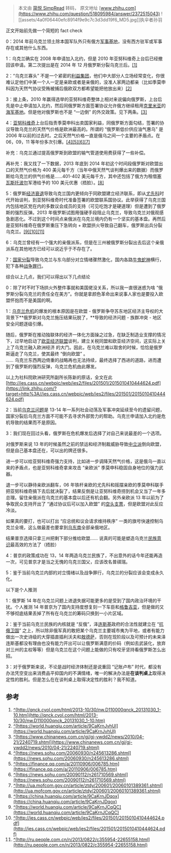 > 本文由 [简悦 SimpRead](http://ksria.com/simpread/) 转码， 原文地址 [www.zhihu.com](https://www.zhihu.com/question/518095984/answer/2372515043) ![[assets/4a0f06440efc8914f9e9c7c3d3dd19f6_MD5.jpg]]执伞者孙羽​

正文开始前先做一个简短的 fact check

0：2014 年前乌克兰领土除本国军队外只有俄方[军事基地](https://www.zhihu.com/search?q=%E5%86%9B%E4%BA%8B%E5%9F%BA%E5%9C%B0&search_source=Entity&hybrid_search_source=Entity&hybrid_search_extra=%7B%22sourceType%22%3A%22answer%22%2C%22sourceId%22%3A2372515043%7D)，没有西方驻军或军事存在或其他什么东西。

1：乌克兰确实在 2008 年申请加入北约，但是 2010 年亚努科维奇上台后已经撤回该申请。第二次提出是在 2014 年 12 月俄罗斯分裂乌克兰后。[[1]](#ref_1)

2：“乌克兰寡头” 不是一个紧密的[利益集团](https://www.zhihu.com/search?q=%E5%88%A9%E7%9B%8A%E9%9B%86%E5%9B%A2&search_source=Entity&hybrid_search_source=Entity&hybrid_search_extra=%7B%22sourceType%22%3A%22answer%22%2C%22sourceId%22%3A2372515043%7D)，他们中大部分人立场经常变化，你很难认定他们中某一个人一定是亲欧或者是亲俄的，没准人家两边都亲（比如季莫申科因为天然气协议受贿被捕后俄欧双方都希望能把他放出来）[[2]](#ref_2)

3：接上条，2010 年赢得选举的亚努科维奇整体上相对来说偏向俄罗斯，上台后先是中止申请加入北约，然后同俄罗斯方面签署协议允许俄方继续租用[克里米亚](https://www.zhihu.com/search?q=%E5%85%8B%E9%87%8C%E7%B1%B3%E4%BA%9A&search_source=Entity&hybrid_search_source=Entity&hybrid_search_extra=%7B%22sourceType%22%3A%22answer%22%2C%22sourceId%22%3A2372515043%7D)的[海军基地](https://www.zhihu.com/search?q=%E6%B5%B7%E5%86%9B%E5%9F%BA%E5%9C%B0&search_source=Entity&hybrid_search_source=Entity&hybrid_search_extra=%7B%22sourceType%22%3A%22answer%22%2C%22sourceId%22%3A2372515043%7D)。但是他对俄罗斯也不是 “一边倒” 的外交政策。见下两条。[[3]](#ref_3)

4：[亚努科维奇](https://www.zhihu.com/search?q=%E4%BA%9A%E5%8A%AA%E7%A7%91%E7%BB%B4%E5%A5%87&search_source=Entity&hybrid_search_source=Entity&hybrid_search_extra=%7B%22sourceType%22%3A%22answer%22%2C%22sourceId%22%3A2372515043%7D)上台后指责季莫申科出卖国家利益，同俄罗斯方面勾结，签署的协议导致乌克兰的天然气价格是欧洲最高的。所谓的 “俄罗斯低价供应油气惠乌” 是 2006 年以前的过去时。之后天然气价格一直是俄乌之间一个主要的矛盾点。在 06，09，11 等年份多次引爆。[[4]](#ref_4)[[5]](#ref_5)[[6]](#ref_6)[[7]](#ref_7)

补充：乌克兰通过提高俄罗斯到欧盟的输气管道使用费获得了一些补偿。

再补充：我又找了一下数据，2013 年底到 2014 年初这个时间段俄罗斯对欧盟出口的天然气价格为 400 美元每千方（当年中俄天然气谈判爆出来的数据）而俄罗斯给乌克兰的供气价格是……401-402 美元每千方，其中还包括了俄方为租借[塞瓦斯托波尔](https://www.zhihu.com/search?q=%E5%A1%9E%E7%93%A6%E6%96%AF%E6%89%98%E6%B3%A2%E5%B0%94&search_source=Entity&hybrid_search_source=Entity&hybrid_search_extra=%7B%22sourceType%22%3A%22answer%22%2C%22sourceId%22%3A2372515043%7D)军港给予的 100 美元优惠（捂脸）。[[8]](#ref_8)

5：俄罗斯[经济衰退](https://www.zhihu.com/search?q=%E7%BB%8F%E6%B5%8E%E8%A1%B0%E9%80%80&search_source=Entity&hybrid_search_source=Entity&hybrid_search_extra=%7B%22sourceType%22%3A%22answer%22%2C%22sourceId%22%3A2372515043%7D)导致乌克兰国内更倾向于同欧盟建立经济联系，即从[尤先科](https://www.zhihu.com/search?q=%E5%B0%A4%E5%85%88%E7%A7%91&search_source=Entity&hybrid_search_source=Entity&hybrid_search_extra=%7B%22sourceType%22%3A%22answer%22%2C%22sourceId%22%3A2372515043%7D)时代开始谈判，到亚努科维奇时代准备签署的欧盟联系国协议。此举获得了乌克兰国内包括地区党在内的多数议会成员的支持（可见吃饱才是硬道理）但是遭到了俄罗斯的强烈反弹。2013 年俄罗斯试图用强硬手段阻止乌克兰，导致乌克兰对俄观感急剧恶化。不过到这个时间点亲俄派在乌克兰境内仍有一个坚实的基本盘。再然后是亚努科维奇在俄罗斯重压下急转向 + 欧盟拱火导致自己翻车，俄罗斯出兵分裂乌克兰。[[9]](#ref_9)[[10]](#ref_10)[[11]](#ref_11)

6：乌克兰曾经有一个强大的亲俄派系，但是在三州被俄罗斯分裂出去后这个亲俄派系在其他地方已经可以说近乎于不存在了。

7：[国家分裂](https://www.zhihu.com/search?q=%E5%9B%BD%E5%AE%B6%E5%88%86%E8%A3%82&search_source=Entity&hybrid_search_source=Entity&hybrid_search_extra=%7B%22sourceType%22%3A%22answer%22%2C%22sourceId%22%3A2372515043%7D)导致乌克兰与东乌部分对立情绪骤然激化，国内各路[牛鬼蛇神](https://www.zhihu.com/search?q=%E7%89%9B%E9%AC%BC%E8%9B%87%E7%A5%9E&search_source=Entity&hybrid_search_source=Entity&hybrid_search_extra=%7B%22sourceType%22%3A%22answer%22%2C%22sourceId%22%3A2372515043%7D)横行，犯下各种[战争罪行](https://www.zhihu.com/search?q=%E6%88%98%E4%BA%89%E7%BD%AA%E8%A1%8C&search_source=Entity&hybrid_search_source=Entity&hybrid_search_extra=%7B%22sourceType%22%3A%22answer%22%2C%22sourceId%22%3A2372515043%7D)。

综合以上几点，我们可以得出以下几点结论

0：除了时不时下场拱火外整件事就和美国佬没关系，所以我一直很迷惑为啥 “俄罗斯分裂乌克兰的责任全在美方”。你就是拿颜色革命出来说事人家也是要投入欧盟怀抱而不是美国的啊。

1：[乌克兰危机](https://www.zhihu.com/search?q=%E4%B9%8C%E5%85%8B%E5%85%B0%E5%8D%B1%E6%9C%BA&search_source=Entity&hybrid_search_source=Entity&hybrid_search_extra=%7B%22sourceType%22%3A%22answer%22%2C%22sourceId%22%3A2372515043%7D)的爆发的根本原因是在欧盟 - 俄罗斯争夺苏东地区经济主导权的大背景下**俄罗斯对乌克兰施压结果玩脱了，**导致的经济问题 - 族群冲突 - 地区安全问题逐级引爆。

随后，俄罗斯在推动独联体的经济一体化方面操之过急，在缺乏制造业支撑的情况下，过早地启动了[欧亚经济联盟](https://www.zhihu.com/search?q=%E6%AC%A7%E4%BA%9A%E7%BB%8F%E6%B5%8E%E8%81%94%E7%9B%9F&search_source=Entity&hybrid_search_source=Entity&hybrid_search_extra=%7B%22sourceType%22%3A%22answer%22%2C%22sourceId%22%3A2372515043%7D)谈判，建立关税同盟和欧亚经济空间，这实际上关上了乌克兰融入欧洲经济 的大门。因此，在乌克兰难以取舍的时候，恰恰是俄罗斯逼走了乌克兰，使其最终 “倒向欧盟” 。  
…… 乌克兰东西两边倚重的战略再也无法持续，最终选择了西进的道路，进而遭到了俄罗斯的强烈反弹，乌克兰危机由此爆发。

以上为社科院欧洲研究所副所长陈新的原话，全文在此 [http://ies.cass.cn/webpic/web/ies2/files/201501/2015010410444624.pdf](https://link.zhihu.com/?target=http%3A//ies.cass.cn/webpic/web/ies2/files/201501/2015010410444624.pdf)

2：当前[乌克兰问题](https://www.zhihu.com/search?q=%E4%B9%8C%E5%85%8B%E5%85%B0%E9%97%AE%E9%A2%98&search_source=Entity&hybrid_search_source=Entity&hybrid_search_extra=%7B%22sourceType%22%3A%22answer%22%2C%22sourceId%22%3A2372515043%7D)是 13-14 年一系列社会动荡及军事冲突延续至今的遗留问题，国家分裂后乌克兰方面不可能不去寻求外部势力的帮助。乌克兰申请加入北约是危机导致的结果而不是原因。

3：我们现在回过头看，俄罗斯在危机爆发后选择了对自己来说最差的一个选项。

对俄罗斯来说 13 年的时候虽然之前的禁运和经济制裁威胁导致[中立派](https://www.zhihu.com/search?q=%E4%B8%AD%E7%AB%8B%E6%B4%BE&search_source=Entity&hybrid_search_source=Entity&hybrid_search_extra=%7B%22sourceType%22%3A%22answer%22%2C%22sourceId%22%3A2372515043%7D)倒向欧盟，但是自己基本盘还在，可以出的牌还很多。

进一步可以给亚努科维奇强力支持，比如进一步调降天然气价格，这是俄乌一直以来的矛盾点，也是亚努科维奇拿来攻击 “亲欧派” 季莫申科稳固自身地位的强力武器。

退一步可以静待亲欧派翻车，06 年铁杆亲欧的尤先科和摇摆亲欧的季莫申科联手把亚努科维奇搞下去后就决裂了，结果反倒是让亚努科维奇捞到机会又当了一年多总理。留住亲俄派在乌克兰的基本盘以后还有机会翻。另外亲欧派 13 年以前为了争取民众支持开出了 “通过协议后可以加入欧盟” 的[空头支票](https://www.zhihu.com/search?q=%E7%A9%BA%E5%A4%B4%E6%94%AF%E7%A5%A8&search_source=Entity&hybrid_search_source=Entity&hybrid_search_extra=%7B%22sourceType%22%3A%22answer%22%2C%22sourceId%22%3A2372515043%7D)，但是欧盟对此反应冷淡。

如果真的要打，也可以打出 “应总统和议会请求维持秩序” 一类的旗号快速控制乌克兰全境，这么做最差也要拿到[乌东南](https://www.zhihu.com/search?q=%E4%B9%8C%E4%B8%9C%E5%8D%97&search_source=Entity&hybrid_search_source=Entity&hybrid_search_extra=%7B%22sourceType%22%3A%22answer%22%2C%22sourceId%22%3A2372515043%7D)全部亲俄地区。

结果普京选择只拿三州把剩下部分推给欧盟…… 说真的可能是塑造乌克兰[民族意识](https://www.zhihu.com/search?q=%E6%B0%91%E6%97%8F%E6%84%8F%E8%AF%86&search_source=Entity&hybrid_search_source=Entity&hybrid_search_extra=%7B%22sourceType%22%3A%22answer%22%2C%22sourceId%22%3A2372515043%7D)最高效的方法了（捂脸）

4：普京的政策成功在 13，14 年两造乌克兰民族了，不出意外的话今年还能再造一次，可见普京才是当之无愧的乌克兰国父，应该改名普祺瑞。

5：鉴于当前乌克兰内部的对立情绪以及战争罪行，乌克兰的分裂应该会变成永久化。

以下是个人推测

1：俄罗斯 14 年在乌克兰问题上进退失据可能更多的是受到了国内政治环境的干扰。个人推测 14 年普京为了国内支持度想复刻一下车臣和[格鲁吉亚](https://www.zhihu.com/search?q=%E6%A0%BC%E9%B2%81%E5%90%89%E4%BA%9A&search_source=Entity&hybrid_search_source=Entity&hybrid_search_extra=%7B%22sourceType%22%3A%22answer%22%2C%22sourceId%22%3A2372515043%7D)，但是做的又不够彻底结果丢掉了所有在乌克兰的筹码只换到一小片区域。

2：鉴于当前乌克兰民族的内核就是 “反俄”，泽[连斯基](https://www.zhihu.com/search?q=%E8%BF%9E%E6%96%AF%E5%9F%BA&search_source=Entity&hybrid_search_source=Entity&hybrid_search_extra=%7B%22sourceType%22%3A%22answer%22%2C%22sourceId%22%3A2372515043%7D)政府的合法性就建立在 “[抗俄卫国](https://www.zhihu.com/search?q=%E6%8A%97%E4%BF%84%E5%8D%AB%E5%9B%BD&search_source=Entity&hybrid_search_source=Entity&hybrid_search_extra=%7B%22sourceType%22%3A%22answer%22%2C%22sourceId%22%3A2372515043%7D)” 之上，所以除非俄军真的敢把某个乌克兰主要城市夷为平地，或者有能力做出一次史诗级的大穿插直插利沃夫和[敖德萨](https://www.zhihu.com/search?q=%E6%95%96%E5%BE%B7%E8%90%A8&search_source=Entity&hybrid_search_source=Entity&hybrid_search_extra=%7B%22sourceType%22%3A%22answer%22%2C%22sourceId%22%3A2372515043%7D)，否则在现阶段以及可预计的未来泽连斯基都没有理由也没有能力开出可以让俄罗斯满意的价码（例如去武装化，放弃对三州的主权等等）但是乌克兰在这个问题上能做的只有咬牙坚持看俄罗斯怎么出招。

3：对于俄罗斯来说，不论是战时经济体制还是说重回 “记账卢布” 时代，都没有办法凭空变出来消费品平抑国内的不满情绪，唯一的解决办法是**在谈判桌上**取得决定性的胜利。但是怎么在在谈判桌上取得决定性的胜利？我不知道。

参考
--

1.  [^](#ref_1_0)[http://qnck.cyol.com/html/2013-10/30/nw.D110000qnck_20131030_1-10.htm](http://qnck.cyol.com/html/2013-10/30/nw.D110000qnck_20131030_1-10.htm)
2.  [^](#ref_2_0)[https://world.huanqiu.com/article/9CaKrnJvhUl](https://world.huanqiu.com/article/9CaKrnJvhUl)
3.  [^](#ref_3_0)[https://www.chinanews.com.cn/gj/gj-ywdd2/news/2010/04-21/2240719.shtml](https://www.chinanews.com.cn/gj/gj-ywdd2/news/2010/04-21/2240719.shtml)
4.  [^](#ref_4_0)[https://news.sohu.com/20060930/n245613286.shtml](https://news.sohu.com/20060930/n245613286.shtml)
5.  [^](#ref_5_0)[https://finance.qq.com/a/20110906/006785.htm](https://finance.qq.com/a/20110906/006785.htm)
6.  [^](#ref_6_0)[https://news.sohu.com/20090112/n261710569.shtml](https://news.sohu.com/20090112/n261710569.shtml)
7.  [^](#ref_7_0)[http://ua.mofcom.gov.cn/article/ztdy/200601/20060101389361.shtml](http://ua.mofcom.gov.cn/article/ztdy/200601/20060101389361.shtml)
8.  [^](#ref_8_0)[https://china.huanqiu.com/article/9CaKrnJDqox](https://china.huanqiu.com/article/9CaKrnJDqox)
9.  [^](#ref_9_0)[https://world.huanqiu.com/article/9CaKrnJCqQC](https://world.huanqiu.com/article/9CaKrnJCqQC)
10.  [^](#ref_10_0)[http://ies.cass.cn/webpic/web/ies2/files/201501/2015010410444624.pdf](http://ies.cass.cn/webpic/web/ies2/files/201501/2015010410444624.pdf)
11.  [^](#ref_11_0)[http://ru.people.com.cn/n/2013/0822/c355954-22655158.html](http://ru.people.com.cn/n/2013/0822/c355954-22655158.html)